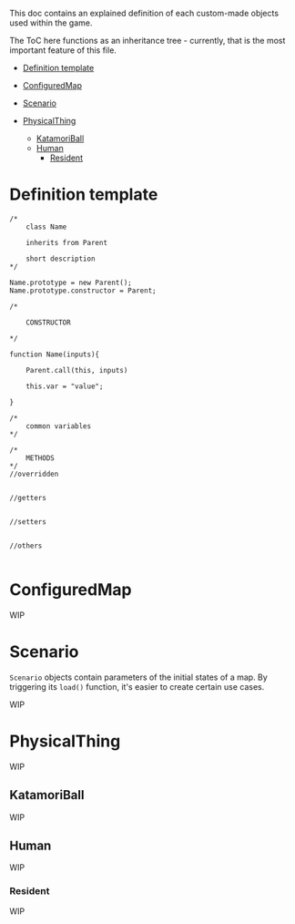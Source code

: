 This doc contains an explained definition of each custom-made objects used within the game.

The ToC here functions as an inheritance tree - currently, that is the most important feature of this file.

* [Definition template](#definition-template)

* [ConfiguredMap](#configuredmap)
* [Scenario](#scenario)

* [PhysicalThing](#physicalthing)
    * [KatamoriBall](#katamoriball)
    * [Human](#human)
        * [Resident](#resident)

# Definition template

```
/*
    class Name

    inherits from Parent

    short description
*/

Name.prototype = new Parent();
Name.prototype.constructor = Parent;

/*

    CONSTRUCTOR

*/

function Name(inputs){

    Parent.call(this, inputs)

    this.var = "value";

}

/*
    common variables
*/

/*
    METHODS
*/
//overridden


//getters


//setters


//others


```

# ConfiguredMap

WIP

# Scenario

`Scenario` objects contain parameters of the initial states of a map. By triggering its `load()` function, it's easier to create certain use cases.

WIP

# PhysicalThing
        
WIP  

## KatamoriBall

WIP

## Human
        
WIP 

### Resident
        
WIP        